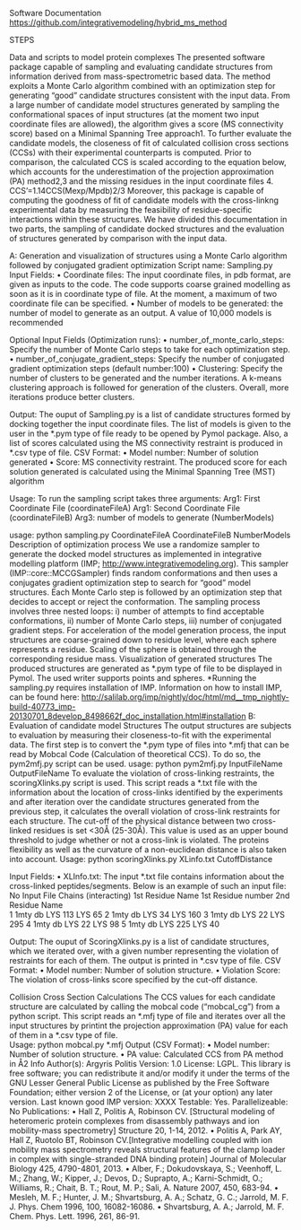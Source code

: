 Software Documentation
https://github.com/integrativemodeling/hybrid_ms_method

STEPS

Data and scripts to model protein complexes
The presented software package capable of sampling and evaluating candidate structures from information derived from mass-spectrometric based data. The method exploits a Monte Carlo algorithm combined with an optimization step for generating “good” candidate structures consistent with the input data.  From a large number of candidate model structures generated by sampling the conformational spaces of input structures (at the moment two input coordinate files are allowed), the algorithm gives a score (MS connectivity score) based on a Minimal Spanning Tree approach1.
To further evaluate the candidate models, the closeness of fit of calculated collision cross sections (CCSs) with their experimental counterparts is computed. Prior to comparison, the calculated CCS is scaled according to the equation below, which accounts for the underestimation of the projection approximation (PA) method2,3 and the missing residues in the input coordinate files 4.
CCS’=1.14CCS(Mexp/Mpdb)2/3
Moreover, this package is capable of computing the goodness of fit of candidate models with the cross-linkng experimental data by measuring the feasibility of residue-specific interactions within these structures. We have divided this documentation in two parts, the sampling of candidate docked structures and the evaluation of structures generated by comparison with the input data.

A: Generation and visualization of structures using a Monte Carlo algorithm followed by conjugated gradient optimization
Script name: Sampling.py
Input Fields:
•	Coordinate files: The input coordinate files, in pdb format, are given as inputs to the code. The code supports coarse grained modelling as soon as it is in coordinate type of file. At the moment, a maximum of two coordinate file can be specified.
•	Number of models to be generated: the number of model to generate as an output. A value of 10,000 models is recommended

Optional Input Fields (Optimization runs):
•	number_of_monte_carlo_steps:  Specify the number of Monte Carlo steps to take for each optimization step.
•	number_of_conjugate_gradient_steps: Specify the number of conjugated gradient optimization steps (default number:100)
•	Clustering: Specify the number of clusters to be generated and the number iterations. A k-means clustering approach is followed for generation of the clusters. Overall, more iterations produce better clusters.

Output:
The ouput of Sampling.py is a list of candidate structures formed by docking together the input coordinate files. The list of models is given to the user in the *.pym type of file ready to be opened by Pymol package. Also, a list of scores calculated using the MS connectivity restraint is produced in *.csv type of file.
CSV Format:
•	Model number: Number of solution generated
•	Score: MS connectivity restraint. The produced score for each solution generated is calculated using the Minimal Spanning Tree (MST) algorithm

Usage:  To run the sampling script takes three arguments:
Arg1: First Coordinate File (coordinateFileA)
Arg1: Second Coordinate File (coordinateFileB)
Arg3: number of models to generate (NumberModels)

usage: python sampling.py  CoordinateFileA  CoordinateFileB  NumberModels
Description of optimization process
We use a randomize sampler to generate the docked model structures as implemented in integrative modelling platform (IMP; http://www.integrativemodeling.org). This sampler (IMP::core::MCCGSampler) finds random conformations and then uses a conjugates gradient optimization step to search for “good” model structures. Each Monte Carlo step is followed by an optimization step that decides to accept or reject the conformation. The sampling process involves three nested loops: i) number of attempts to find acceptable conformations, ii) number of Monte Carlo steps, iii) number of conjugated gradient steps. For acceleration of the model generation process, the input structures are coarse-grained down to residue level, where each sphere represents a residue. Scaling of the sphere is obtained through the corresponding residue mass.
Visualization of generated structures
The produced structures are generated as *.pym type of file to be displayed in Pymol. The used writer supports points and spheres.
*Running the sampling.py requires installation of IMP. Information on how to install IMP, can be found here:
http://salilab.org/imp/nightly/doc/html/md__tmp_nightly-build-40773_imp-20130701_8develop_8498662f_doc_installation.html#installation
B: Evaluation of candidate model Structures
The output structures are subjects to evaluation by measuring their closeness-to-fit with the experimental data. The first step is to convert the *.pym type of files into *.mfj that can be read by Mobcal Code (Calculation of theoretical CCS). To do so, the pym2mfj.py script can be used. 
usage: python pym2mfj.py InputFileName OutputFileName
To evaluate the violation of cross-linking restraints, the scoringXlinks.py script is used. This script reads a *.txt file with the information about the location of cross-links identified by the experiments and after iteration over the candidate structures generated from the previous step, it calculates the overall violation of cross-link restraints for each structure. The cut-off of the physical distance between two cross-linked residues is set <30Å (25-30Å). This value is used as an upper bound threshold to judge whether or not a cross-link is violated. The proteins flexibility as well as the curvature of a non-euclidean distance is also taken into account. 
Usage: python scoringXlinks.py  XLinfo.txt CutoffDistance

Input Fields:
•	XLInfo.txt: The input *.txt file contains information about the cross-linked peptides/segments. Below is an example of such an input file:
No	Input File 	Chains
(interacting)	1st Residue 
  Name	    1st Residue number	2nd Residue Name	
1	1mty	db	LYS	113	            LYS	65
2	1mty	db	LYS	34	            LYS	160
3	1mty	db	LYS	22	            LYS	295
4	1mty	db	LYS	22	            LYS	98
5	1mty	db	LYS	225	            LYS	40


Output:
The ouput of ScoringXlinks.py is a list of candidate structures, which we iterated over, with a given number representing the violation of restraints for each of them. The output is printed in *.csv type of file.
CSV Format:
•	Model number: Number of solution structure.
•	Violation Score: The violation of cross-links score specified by the cut-off distance.

Collision Cross Section Calculations
The CCS values for each candidate structure are calculated by calling the mobcal code (“mobcal_cg”) from a python script. This script reads an *.mfj type of file and iterates over all the input structures by printint the projection approximation (PA) value for each of them in a *.csv type of file.  
Usage: python mobcal.py *.mfj
Output (CSV Format):
•	Model number: Number of solution structure.
•	PA value: Calculated CCS from PA method in Å2
Info
Author(s): Argyris Politis
Version: 1.0
License: LGPL. This library is free software; you can redistribute it and/or modify it under the terms of the GNU Lesser General Public License as published by the Free Software Foundation; either version 2 of the License, or (at your option) any later version.
Last known good IMP version: XXXX
Testable: Yes.
Parallelizeable: No
Publications:
•	Hall Z, Politis A, Robinson CV. [Structural modeling of heteromeric protein complexes from disassembly pathways and ion mobility-mass spectrometry] Structure 20, 1-14, 2012.
•	Politis A, Park AY, Hall Z, Ruotolo BT, Robinson CV.[Integrative modelling coupled with ion mobility mass spectrometry reveals structural features of the clamp loader in complex with single-stranded DNA binding protein] Journal of Molecular Biology 425, 4790-4801, 2013. 
•	Alber, F.; Dokudovskaya, S.; Veenhoff, L. M.; Zhang, W.; Kipper, J.; Devos, D.; Suprapto, A.; Karni-Schmidt, O.; Williams, R.; Chait, B. T.; Rout, M. P.; Sali, A. Nature 2007, 450, 683-94.
•	Mesleh, M. F.; Hunter, J. M.; Shvartsburg, A. A.; Schatz, G. C.; Jarrold, M. F. J. Phys. Chem 1996, 100, 16082-16086.
•	Shvartsburg, A. A.; Jarrold, M. F. Chem. Phys. Lett. 1996, 261, 86-91.


